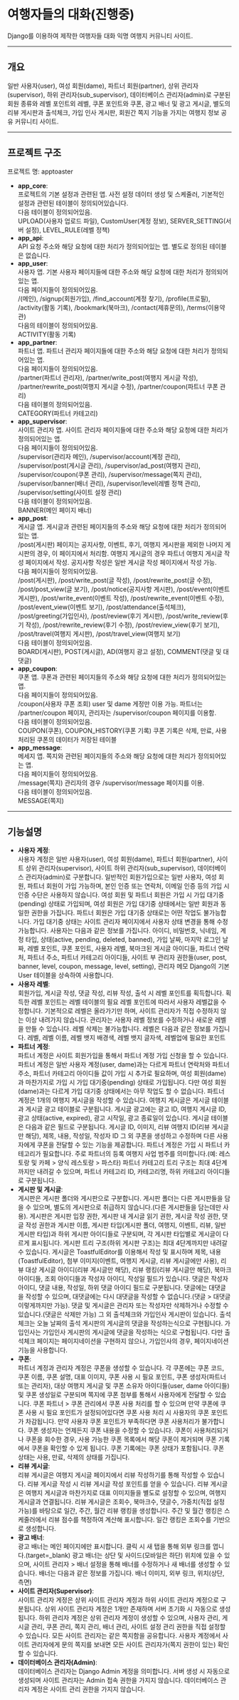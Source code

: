# 여행자들의 대화(진행중)

Django를 이용하여 제작한 여행자들 대화 익명 여행지 커뮤니티 사이트.  

---

## 개요

일반 사용자(user), 여성 회원(dame), 파트너 회원(partner), 상위 관리자(supervisor), 하위 관리자(sub_supervisor), 데이터베이스 관리자(admin)로 구분된 회원 종류와 레벨 포인트외 레벨, 쿠폰 포인트와 쿠폰, 광고 배너 및 광고 게시글, 별도의 리뷰 게시판과 출석체크, 가입 인사 게시판, 회원간 쪽지 기능을 가지는 여행지 정보 공유 커뮤니티 사이트.

---

## 프로젝트 구조

프로젝트 명: apptoaster

- **app_core**:  
프로젝트의 기본 설정과 관련된 앱. 사전 설정 데이터 생성 및 스케줄러, 기본적인 설정과 관련된 테이블이 정의되어있습니다.  
다음 테이블이 정의되어있음.  
UPLOAD(사용자 업로드 파일), CustomUser(계정 정보), SERVER_SETTING(서버 설정), LEVEL_RULE(레벨 정책)
- **app_api**:  
API 요청 주소와 해당 요청에 대한 처리가 정의되어있는 앱. 별도로 정의된 테이블은 없습니다.
- **app_user**:  
사용자 앱. 기본 사용자 페이지들에 대한 주소와 해당 요청에 대한 처리가 정의되어있는 앱.  
다음 페이지들이 정의되어있음.  
/(메인), /signup(회원가입), /find_account(계정 찾기), /profile(프로필), /activity(활동 기록), /bookmark(북마크), /contact(제휴문의), /terms(이용약관)  
다음의 테이블이 정의되어있음.  
ACTIVITY(활동 기록)
- **app_partner**:  
파트너 앱. 파트너 관리자 페이지들에 대한 주소와 해당 요청에 대한 처리가 정의되어있는 앱.  
다음 페이지들이 정의되어있음.  
/partner(파트너 관리자), /partner/write_post(여행지 게시글 작성), /partner/rewrite_post(여행지 게시글 수정), /partner/coupon(파트너 쿠폰 관리)  
다음 테이블의 정의되어있음.  
CATEGORY(파트너 카테고리)
- **app_supervisor**:  
사이트 관리자 앱. 사이트 관리자 페이지들에 대한 주소와 해당 요청에 대한 처리가 정의되어있는 앱.  
다음 페이지들이 정의되어있음.  
/supervisor(관리자 메인), /supervisor/account(계정 관리), /supervisor/post(게시글 관리), /supervisor/ad_post(여행지 관리), /supervisor/coupon(쿠폰 관리), /supervisor/message(쪽지 관리), /supervisor/banner(배너 관리), /supervisor/level(레벨 정책 관리), /supervisor/setting(사이트 설정 관리)  
다음 테이블이 정의되어있음.  
BANNER(메인 페이지 배너)
- **app_post**:  
게시글 앱. 게시글과 관련된 페이지들의 주소와 해당 요청에 대한 처리가 정의되어있는 앱.  
/post(게시판) 페이지는 공지사항, 이벤트, 후기, 여행지 게시판을 제외한 나머지 게시판의 경우, 이 페이지에서 처리함. 여행지 게시글의 경우 파트너 여행지 게시글 작성 페이지에서 작성. 공지사항 작성은 일반 게시글 작성 페이지에서 작성 가능.  
다음 페이지들이 정의되어있음.  
/post(게시판), /post/write_post(글 작성), /post/rewrite_post(글 수정), /post/post_view(글 보기), /post/notice(공지사항 게시판), /post/event(이벤트 게시판), /post/write_event(이벤트 작성), /post/rewrite_event(이벤트 수정), /post/event_view(이벤트 보기), /post/attendance(출석체크), /post/greeting(가입인사), /post/review(후기 게시판), /post/write_review(후기 작성), /post/rewrite_review(후기 수정), /post/review_view(후기 보기), /post/travel(여행지 게시판), /post/travel_view(여행지 보기)  
다음 테이블이 정의되어있음.  
BOARD(게시판), POST(게시글), AD(여행지 광고 설정), COMMENT(댓글 및 대댓글)
- **app_coupon**:  
쿠폰 앱. 쿠폰과 관련된 페이지들의 주소와 해당 요청에 대한 처리가 정의되어있는 앱.  
다음 페이지들이 정의되어있음.  
/coupon(사용자 쿠폰 조회) user 및 dame 게정만 이용 가능. 파트너는 /partner/coupon 페이지, 관리자는 /supervisor/coupon 페이지를 이용함.  
다음 테이블이 정의되어있음.  
COUPON(쿠폰), COUPON_HISTORY(쿠폰 기록) 쿠폰 기록은 삭제, 만료, 사용 처리된 쿠폰의 데이터가 저장된 테이블
- **app_message**:  
메세지 앱. 쪽지와 관련된 페이지들의 주소와 해당 요청에 대한 처리가 정의되어있는 앱.  
다음 페이지들이 정의되어있음.  
/message(쪽지) 관리자의 경우 /supervisor/message 페이지를 이용.  
다음 테이블이 정의되어있음.  
MESSAGE(쪽지)

---

## 기능설명

- **사용자 계정**:  
사용자 계정은 일반 사용자(user), 여성 회원(dame), 파트너 회원(partner), 사이트 상위 관리자(supervisor), 사이트 하위 관리자(sub_supervisor), 데이터베이스 관리자(admin)로 구분합니다.
일반적인 회원가입으로는 일반 사용자, 여성 회원, 파트너 회원이 가입 가능하며, 본인 인증 또는 연락처, 이메일 인증 등의 가입 시 인증 수단은 사용하지 않습니다.
여성 회원 및 파트너 회원은 가입 시 가입 대기중(pending) 상태로 가입되며, 여성 회원은 가입 대기중 상태에서는 일반 회원과 동일한 권한을 가집니다. 파트너 회원은 가입 대기중 상태로는 어떤 작업도 불가능합니다. 가입 대기중 상태는 사이트 관리자 페이지에서 사용자 상태 변경을 통해 수정 가능합니다.
사용자는 다음과 같은 정보를 가집니다. 아이디, 비밀번호, 닉네임, 계정 타입, 상태(active, pending, deleted, banned), 가입 날짜, 마지막 로그인 날짜, 레벨 포인트, 쿠폰 포인트, 사용자 레벨, 북마크된 게시글 아이디들, 파트너 연락처, 파트너 주소, 파트너 카테고리 아이디들, 사이트 부 관리자 권한들(user, post, banner, level, coupon, message, level, setting), 관리자 메모
Django의 기본 User 테이블을 상속하여 사용합니다.
- **사용자 레벨**:  
회원가입, 게시글 작성, 댓글 작성, 리뷰 작성, 출석 시 레벨 포인트를 획득합니다. 획득한 레벨 포인트는 레벨 테이블의 필요 레벨 포인트에 따라서 사용자 레벨값을 수정합니다. 기본적으로 레벨은 올라가기만 하며, 사이트 관리자가 직접 수정하지 않는 이상 내려가지 않습니다. 관리자는 사용자 레벨 정보를 수정하거나 새로운 레벨을 만들 수 있습니다. 레벨 삭제는 불가능합니다.
레벨은 다음과 같은 정보를 가집니다. 레벨, 레벨 이름, 레벨 뱃지 배경색, 레벨 뱃지 글자색, 레벨업에 필요한 포인트
- **파트너 계정**:  
파트너 계정은 사이트 회원가입을 통해서 파트너 계정 가입 신청을 할 수 있습니다. 파트너 계정은 일반 사용자 계정(user, dame)과는 다르게 파트너 연락처와 파트너 주소, 파트너 카테고리 아이디들 값이 가입 시 추가로 필요하며, 여성 회원(dame)과 마찬가지로 가입 시 가입 대기중(pending) 상태로 가입됩니다. 다만 여성 회원(dame)과는 다르게 가입 대기중 상태에서는 아무 작업도 할 수 없습니다.
파트너 계정은 1개의 여행지 게시글을 작성할 수 있습니다. 여행지 게시글은 게시글 테이블과 게시글 광고 테이블로 구분됩니다. 게시글 광고에는 광고 ID, 여행지 게시글 ID, 광고 상태(active, expired), 광고 시작일, 광고 종료일이 있습니다.
게시글 테이블은 다음과 같은 필드로 구분됩니다. 게시글 ID, 이미지, 리뷰 여행지 ID(리뷰 게시글만 해당), 제목, 내용, 작성일, 작성자 ID
그 외 쿠폰을 생성하고 수정하며 다른 사용자에게 쿠폰을 전달할 수 있는 기능을 제공합니다.
파트너 계정은 가입 시 파트너 카테고리가 필요합니다. 주로 파트너의 등록 여행지 사업 범주를 의미합니다.(예: 레스토랑 및 카페 > 양식 레스토랑 > 파스타) 파트너 카테고리 트리 구조는 최대 4단계까지만 내려갈 수 있으며, 파트너 카테고리 ID, 카테고리명, 하위 카테고리 아이디들로 구분됩니다.
- **게시판 및 게시글**:  
게시판은 게시판 폴더와 게시판으로 구분합니다. 게시판 폴더는 다른 게시판들을 담을 수 있으며, 별도의 게시판으로 취급하지 않습니다.(다른 게시판들을 담는데만 사용). 게시판은 게시판 입장 권한, 게시판 내 게시글 읽기 권한, 게시글 작성 권한, 댓글 작성 권한과 게시판 이름, 게시판 타입(게시판 폴더, 여행지, 이벤트, 리뷰, 일반 게시판 타입)과 하위 게시판 아이디들로 구분되며, 각 게시판 타입별로 게시글이 다르게 표시됩니다. 게시판 트리 구조(하위 게시판 구조)는 최대 4단계까지만 내려갈 수 있습니다.
게시글은 ToastfulEditor를 이용해서 작성 및 표시하며 제목, 내용(ToastfulEditor), 첨부 이미지(이벤트, 여행지 게시글, 리뷰 게시글에만 사용), 리뷰 대상 게시글 아이디(리뷰 게시글만 해당), 리뷰 랭킹(리뷰 게시글만 해당), 북마크 아이디들, 조회 아이디들과 작성자 아이디, 작성일 필드가 있습니다.
댓글은 작성자 아이디, 댓글 내용, 작성일, 하위 댓글 아이디 필드로 구분됩니다. 댓글에는 대댓글을 작성할 수 있으며, 대댓글에는 다시 대댓글을 작성할 수 없습니다.(댓글 > 대댓글 이렇게까지만 가능). 댓글 및 게시글은 관리자 또는 작성자만 삭제하거나 수정할 수 있습니다.(댓글은 삭제만 가능)
그 외 출석체크와 가입인사 게시판이 있습니다. 출석체크는 오늘 날짜의 출석 게시판의 게시글의 댓글을 작성하는식으로 구현됩니다. 가입인사는 가입인사 게시판의 게시글에 댓글을 작성하는 식으로 구협됩니다. 다만 출석체크 페이지는 페이지네이션을 구현하지 않으나, 가입인사의 경우, 페이지네이션 기능을 사용합니다.
- **쿠폰**:  
파트너 계정과 관리자 계정은 쿠폰을 생성할 수 있습니다. 각 쿠폰에는 쿠폰 코드, 쿠폰 이름, 쿠폰 설명, 대표 이미지, 쿠폰 사용 시 필요 포인트, 쿠폰 생성자(파트너 또는 관리자), 대상 여행지 게시글 및 쿠폰 소유자 아이디들(user, dame 아이디들) 및 쿠폰 생성일로 구분되며 쪽지에 쿠폰 첨부를 통해서 사용자에게 전달할 수 있습니다.
쿠폰 파트너 > 쿠폰 관리에서 쿠폰 사용 처리를 할 수 있으며 만약 쿠폰에 쿠폰 사용 시 필요 포인트가 설정되어있다면 쿠폰 사용 처리 시 사용자의 쿠폰 포인트가 차감됩니다. 만약 사용자 쿠폰 포인트가 부족하다면 쿠폰 사용처리가 불가합니다.
쿠폰 생성자는 언제든지 쿠폰 내용을 수정할 수 있습니다.
쿠폰이 사용처리되거나 쿠폰을 회수한 경우, 사용 가능한 쿠폰 목록에서 해당 쿠폰이 제거되며 쿠폰 기록에서 쿠폰을 확인할 수 있게 됩니다.
쿠폰 기록에는 쿠폰 상태가 포함됩니다. 쿠폰 상태는 사용, 만료, 삭제의 상태를 가집니다.
- **리뷰 게시글**:  
리뷰 게시글은 여행지 게시글 페이지에서 리뷰 작성하기를 통해 작성할 수 있습니다. 리뷰 게시글 작성 시 리뷰 게시글 작성 포인트를 얻을 수 있습니다. 리뷰 게시글은 여행지 게시글과 마찬가지로 대표 이미지들을 별도로 설정할 수 있으며, 여행지 게시글과 연결됩니다.
리뷰 게시글은 조회수, 북마크수, 댓글수, 가중치(직접 설정 가능)를 바탕으로 일간, 주간, 월간 리뷰 랭킹을 생성합니다.
주간 및 월간 랭킹은 스케줄러에서 리뷰 점수를 책정하여 계산해 표시합니다.
일간 랭킹은 조회수를 기반으로 생성합니다.
- **광고 배너**:  
광고 배너는 메인 페이지에만 표시합니다. 클릭 시 새 탭을 통해 외부 링크를 엽니다.(target=_blank) 광고 배너는 상단 및 사이드(모바일은 하단) 위치에 있을 수 있으며, 사이트 관리자 > 배너 설정을 통해 배너를 수정하거나 새 배너를 생성할 수 있습니다.
배너는 다음과 같은 정보를 가집니다. 배너 이미지, 외부 링크, 위치(상단, 측면)
- **사이트 관리자(Supervisor)**:  
사이트 관리자 게정은 상위 사이트 관리자 계정과 하위 사이트 관리자 계정으로 구분됩니다.
상위 사이트 관리자 계정은 1개만 존재하며 서버 초기화 시 자동으로 생성됩니다.
하위 관리자 계정은 상위 관리자 계정이 생성할 수 있으며, 사용자 관리, 게시글 관리, 쿠폰 관리, 쪽지 관리, 배너 관리, 사이트 설정 관리 권한을 직접 설정할 수 있습니다.
모든 사이트 관리자는 같은 쪽지함을 공유합니다. 사용자 계정에서 사이트 관리자에게 문의 쪽지를 보내면 모든 사이트 관리자가(쪽지 권한이 있는) 확인할 수 있습니다.
- **데이터베이스 관리자(Admin)**:  
데이터베이스 관리자는 Django Admin 계정을 의미합니다. 서버 생성 시 자동으로 생성되며 사이트 관리자는 Admin 접속 권한을 가지지 않습니다.
데이터베이스 관리자 계정은 사이트 관리 권한을 가지지 않습니다.
